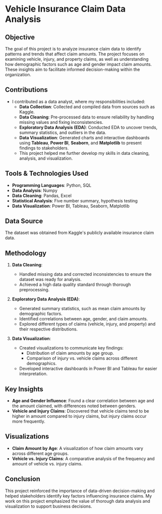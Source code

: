 # Vehicle Insurance Claim Data Analysis

## Objective
The goal of this project is to analyze insurance claim data to identify patterns and trends that affect claim amounts. The project focuses on examining vehicle, injury, and property claims, as well as understanding how demographic factors such as age and gender impact claim amounts. These insights aim to facilitate informed decision-making within the organization.

## Contributions
- I contributed as a data analyst, where my responsibilities included:
  - **Data Collection**: Collected and compiled data from sources such as Kaggle.
  - **Data Cleaning**: Pre-processed data to ensure reliability by handling missing values and fixing inconsistencies.
  - **Exploratory Data Analysis (EDA)**: Conducted EDA to uncover trends, summary statistics, and outliers in the data.
  - **Data Visualization**: Generated charts and interactive dashboards using **Tableau**, **Power BI**, **Seaborn**, and **Matplotlib** to present findings to stakeholders.
  - This project helped me further develop my skills in data cleaning, analysis, and visualization.

## Tools & Technologies Used
- **Programming Languages**: Python, SQL
- **Data Analysis**: Numpy
- **Data Cleaning**: Pandas, Excel
- **Statistical Analysis**: Five number summary, hypothesis testing
- **Data Visualization**: Power BI, Tableau, Seaborn, Matplotlib

## Data Source
The dataset was obtained from Kaggle's publicly available insurance claim data.

## Methodology
1. **Data Cleaning**:
   - Handled missing data and corrected inconsistencies to ensure the dataset was ready for analysis.
   - Achieved a high data quality standard through thorough preprocessing.

2. **Exploratory Data Analysis (EDA)**:
   - Generated summary statistics, such as mean claim amounts by demographic factors.
   - Identified correlations between age, gender, and claim amounts.
   - Explored different types of claims (vehicle, injury, and property) and their respective distributions.

3. **Data Visualization**:
   - Created visualizations to communicate key findings:
     - Distribution of claim amounts by age group.
     - Comparison of injury vs. vehicle claims across different demographics.
   - Developed interactive dashboards in Power BI and Tableau for easier interpretation.

## Key Insights
- **Age and Gender Influence**: Found a clear correlation between age and the amount claimed, with differences noted between genders.
- **Vehicle and Injury Claims**: Discovered that vehicle claims tend to be higher in amount compared to injury claims, but injury claims occur more frequently.

## Visualizations
- **Claim Amount by Age**: A visualization of how claim amounts vary across different age groups.
- **Vehicle vs. Injury Claims**: A comparative analysis of the frequency and amount of vehicle vs. injury claims.

## Conclusion
This project reinforced the importance of data-driven decision-making and helped stakeholders identify key factors influencing insurance claims. My work on this project emphasized the value of thorough data analysis and visualization to support business decisions.
